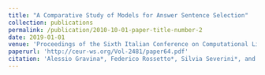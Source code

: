 ```yaml
---
title: "A Comparative Study of Models for Answer Sentence Selection"
collection: publications
permalink: /publication/2010-10-01-paper-title-number-2
date: 2019-01-01
venue: 'Proceedings of the Sixth Italian Conference on Computational Linguistics'
paperurl: 'http://ceur-ws.org/Vol-2481/paper64.pdf'
citation: 'Alessio Gravina*, Federico Rossetto*, Silvia Severini*, and Giuseppe Attardi*. (2019). &quot;Paper Title Number 2.&quot; <i>Journal 1</i>. 1(2).'
---
```

